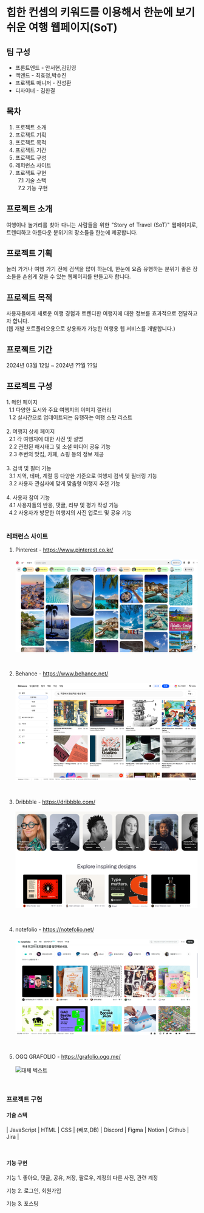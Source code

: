 # 힙한 컨셉의 키워드를 이용해서 한눈에 보기 쉬운 여행 웹페이지(SoT)

## 팀 구성

* 프론트엔드 - 안서현,김민영
* 백엔드 - 최효정,박수진
* 프로젝트 매니저 - 진성환
* 디자이너 - 김한결

## 목차
1. 프로젝트 소개
2. 프로젝트 기획
3. 프로젝트 목적
4. 프로젝트 기간
5. 프로젝트 구성
6. 레퍼런스 사이트
7. 프로젝트 구현<br>
  &ensp;7.1 기술 스택<br>
  &ensp;7.2 기능 구현
   

## 프로젝트 소개
<p align="justify">
여행이나 놀거리를 찾아 다니는 사람들을 위한 "Story of Travel (SoT)" 웹페이지로, 트렌디하고 아름다운 분위기의 장소들을 한눈에 제공합니다.
</p>

## 프로젝트 기획
<p align="justify">
놀러 가거나 여행 가기 전에 검색을 많이 하는데, 한눈에 요즘 유행하는 분위기 좋은 장소들을 손쉽게 찾을 수 있는 웹페이지를 만들고자 합니다.
</p>

## 프로젝트 목적
<p align="justify">
사용자들에게 새로운 여행 경험과 트렌디한 여행지에 대한 정보를 효과적으로 전달하고자 합니다.
<br>(웹 개발 포트폴리오용으로 상용화가 가능한 여행용 웹 서비스를 개발합니다.)
</p>

## 프로젝트 기간
<p align="justify">
2024년 03월 12일 ~ 2024년 ??월 ??일
</p>

## 프로젝트 구성
<p align="justify">
  1. 메인 페이지 <br>
    &ensp;1.1 다양한 도시와 주요 여행지의 이미지 갤러리 <br>
    &ensp;1.2 실시간으로 업데이트되는 유행하는 여행 스팟 리스트<br>
<br>
  2. 여행지 상세 페이지<br>
    &ensp;2.1 각 여행지에 대한 사진 및 설명<br>
    &ensp;2.2 관련된 해시태그 및 소셜 미디어 공유 기능<br>
    &ensp;2.3 주변의 맛집, 카페, 쇼핑 등의 정보 제공<br>
<br>
  3. 검색 및 필터 기능<br>
    &ensp;3.1 지역, 테마, 계절 등 다양한 기준으로 여행지 검색 및 필터링 기능<br>
    &ensp;3.2 사용자 관심사에 맞게 맞춤형 여행지 추천 기능<br>
<br>
  4. 사용자 참여 기능<br>
    &ensp;4.1 사용자들의 반응, 댓글, 리뷰 및 평가 작성 기능<br>
    &ensp;4.2 사용자가 방문한 여행지의 사진 업로드 및 공유 기능<br>
<br>
</p>

### 레퍼런스 사이트
1. Pinterest - https://www.pinterest.co.kr/<br><br>
![대체 텍스트](https://github.com/6s-hwan/Image/blob/ce323a67faaaa95f2cc9af1559d54eecc9f912f4/%ED%95%80%ED%84%B0%EB%A0%88%EC%8A%A4%ED%8A%B8.PNG)
<br>

2. Behance - https://www.behance.net/<br><br>
![대체 텍스트](https://github.com/6s-hwan/Image/blob/main/Behance.PNG)
<br>

3. Dribbble - https://dribbble.com/<br><br>
![대체 텍스트](https://github.com/6s-hwan/Image/blob/main/Dribbble.PNG)
<br>

4. notefolio - https://notefolio.net/<br><br>
![대체 텍스트](https://github.com/6s-hwan/Image/blob/main/notefoilo.PNG)
<br>

5. OGQ GRAFOLIO - https://grafolio.ogq.me/<br><br>
![대체 텍스트](https://github.com/6s-hwan/Image/blob/main/OGQ%20GRAFOLIO.PNG)
<br>

### 프로젝트 구현

#### 기술 스택 

| JavaScript | HTML | CSS | (배포,DB) | Discord | Figma | Notion | Github | Jira |

<br>

#### 기능 구현

기능 1. 좋아요, 댓글, 공유, 저장, 팔로우, 계정의 다른 사진, 관련 계정

기능 2. 로그인, 회원가입

기능 3. 포스팅


